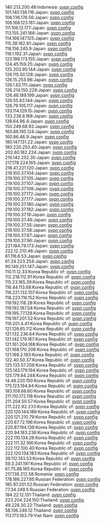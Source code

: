 140.213.200.48:Indonesia: [ovpn config](vpn/140_213_200_48.ovpn)  
101.140.136.116:Japan: [ovpn config](vpn/101_140_136_116.ovpn)  
106.136.176.56:Japan: [ovpn config](vpn/106_136_176_56.ovpn)  
106.168.123.161:Japan: [ovpn config](vpn/106_168_123_161.ovpn)  
111.106.12.177:Japan: [ovpn config](vpn/111_106_12_177.ovpn)  
113.155.241.168:Japan: [ovpn config](vpn/113_155_241_168.ovpn)  
114.166.147.125:Japan: [ovpn config](vpn/114_166_147_125.ovpn)  
115.38.182.91:Japan: [ovpn config](vpn/115_38_182_91.ovpn)  
118.156.245.9:Japan: [ovpn config](vpn/118_156_245_9.ovpn)  
118.1.192.31:Japan: [ovpn config](vpn/118_1_192_31.ovpn)  
123.198.173.155:Japan: [ovpn config](vpn/123_198_173_155.ovpn)  
124.45.159.25:Japan: [ovpn config](vpn/124_45_159_25.ovpn)  
125.203.90.144:Japan: [ovpn config](vpn/125_203_90_144.ovpn)  
126.115.50.128:Japan: [ovpn config](vpn/126_115_50_128.ovpn)  
126.15.253.96:Japan: [ovpn config](vpn/126_15_253_96.ovpn)  
126.1.62.111:Japan: [ovpn config](vpn/126_1_62_111.ovpn)  
126.214.150.229:Japan: [ovpn config](vpn/126_214_150_229.ovpn)  
126.46.189.199:Japan: [ovpn config](vpn/126_46_189_199.ovpn)  
126.55.83.144:Japan: [ovpn config](vpn/126_55_83_144.ovpn)  
126.79.105.117:Japan: [ovpn config](vpn/126_79_105_117.ovpn)  
133.114.129.15:Japan: [ovpn config](vpn/133_114_129_15.ovpn)  
133.238.8.168:Japan: [ovpn config](vpn/133_238_8_168.ovpn)  
138.64.96.4:Japan: [ovpn config](vpn/138_64_96_4.ovpn)  
150.249.68.92:Japan: [ovpn config](vpn/150_249_68_92.ovpn)  
160.86.195.124:Japan: [ovpn config](vpn/160_86_195_124.ovpn)  
160.86.46.9:Japan: [ovpn config](vpn/160_86_46_9.ovpn)  
180.147.131.22:Japan: [ovpn config](vpn/180_147_131_22.ovpn)  
180.220.253.40:Japan: [ovpn config](vpn/180_220_253_40.ovpn)  
202.60.162.224:Japan: [ovpn config](vpn/202_60_162_224.ovpn)  
210.142.252.35:Japan: [ovpn config](vpn/210_142_252_35.ovpn)  
217.178.224.165:Japan: [ovpn config](vpn/217_178_224_165.ovpn)  
218.41.221.120:Japan: [ovpn config](vpn/218_41_221_120.ovpn)  
219.100.37.104:Japan: [ovpn config](vpn/219_100_37_104.ovpn)  
219.100.37.105:Japan: [ovpn config](vpn/219_100_37_105.ovpn)  
219.100.37.107:Japan: [ovpn config](vpn/219_100_37_107.ovpn)  
219.100.37.108:Japan: [ovpn config](vpn/219_100_37_108.ovpn)  
219.100.37.172:Japan: [ovpn config](vpn/219_100_37_172.ovpn)  
219.100.37.177:Japan: [ovpn config](vpn/219_100_37_177.ovpn)  
219.100.37.180:Japan: [ovpn config](vpn/219_100_37_180.ovpn)  
219.100.37.182:Japan: [ovpn config](vpn/219_100_37_182.ovpn)  
219.100.37.19:Japan: [ovpn config](vpn/219_100_37_19.ovpn)  
219.100.37.49:Japan: [ovpn config](vpn/219_100_37_49.ovpn)  
219.100.37.55:Japan: [ovpn config](vpn/219_100_37_55.ovpn)  
219.100.37.58:Japan: [ovpn config](vpn/219_100_37_58.ovpn)  
219.100.37.87:Japan: [ovpn config](vpn/219_100_37_87.ovpn)  
219.100.37.96:Japan: [ovpn config](vpn/219_100_37_96.ovpn)  
221.184.79.173:Japan: [ovpn config](vpn/221_184_79_173.ovpn)  
222.12.210.46:Japan: [ovpn config](vpn/222_12_210_46.ovpn)  
61.116.6.53:Japan: [ovpn config](vpn/61_116_6_53.ovpn)  
61.24.223.254:Japan: [ovpn config](vpn/61_24_223_254.ovpn)  
90.149.251.147:Japan: [ovpn config](vpn/90_149_251_147.ovpn)  
110.11.12.33:Korea Republic of: [ovpn config](vpn/110_11_12_33.ovpn)  
112.218.112.91:Korea Republic of: [ovpn config](vpn/112_218_112_91.ovpn)  
115.23.165.39:Korea Republic of: [ovpn config](vpn/115_23_165_39.ovpn)  
116.44.113.68:Korea Republic of: [ovpn config](vpn/116_44_113_68.ovpn)  
118.221.132.107:Korea Republic of: [ovpn config](vpn/118_221_132_107.ovpn)  
118.223.116.152:Korea Republic of: [ovpn config](vpn/118_223_116_152.ovpn)  
119.192.118.28:Korea Republic of: [ovpn config](vpn/119_192_118_28.ovpn)  
119.192.187.54:Korea Republic of: [ovpn config](vpn/119_192_187_54.ovpn)  
119.195.77.128:Korea Republic of: [ovpn config](vpn/119_195_77_128.ovpn)  
119.197.201.52:Korea Republic of: [ovpn config](vpn/119_197_201_52.ovpn)  
119.201.4.41:Korea Republic of: [ovpn config](vpn/119_201_4_41.ovpn)  
121.126.65.112:Korea Republic of: [ovpn config](vpn/121_126_65_112.ovpn)  
121.132.236.64:Korea Republic of: [ovpn config](vpn/121_132_236_64.ovpn)  
121.142.179.167:Korea Republic of: [ovpn config](vpn/121_142_179_167.ovpn)  
121.161.204.168:Korea Republic of: [ovpn config](vpn/121_161_204_168.ovpn)  
121.168.170.206:Korea Republic of: [ovpn config](vpn/121_168_170_206.ovpn)  
121.168.2.193:Korea Republic of: [ovpn config](vpn/121_168_2_193.ovpn)  
122.40.50.37:Korea Republic of: [ovpn config](vpn/122_40_50_37.ovpn)  
125.133.57.206:Korea Republic of: [ovpn config](vpn/125_133_57_206.ovpn)  
125.143.179.194:Korea Republic of: [ovpn config](vpn/125_143_179_194.ovpn)  
125.179.84.248:Korea Republic of: [ovpn config](vpn/125_179_84_248.ovpn)  
14.46.220.150:Korea Republic of: [ovpn config](vpn/14_46_220_150.ovpn)  
175.123.194.84:Korea Republic of: [ovpn config](vpn/175_123_194_84.ovpn)  
183.109.66.60:Korea Republic of: [ovpn config](vpn/183_109_66_60.ovpn)  
211.110.172.118:Korea Republic of: [ovpn config](vpn/211_110_172_118.ovpn)  
211.204.50.57:Korea Republic of: [ovpn config](vpn/211_204_50_57.ovpn)  
211.222.92.233:Korea Republic of: [ovpn config](vpn/211_222_92_233.ovpn)  
220.120.144.186:Korea Republic of: [ovpn config](vpn/220_120_144_186.ovpn)  
220.121.210.79:Korea Republic of: [ovpn config](vpn/220_121_210_79.ovpn)  
220.67.72.196:Korea Republic of: [ovpn config](vpn/220_67_72_196.ovpn)  
220.87.194.139:Korea Republic of: [ovpn config](vpn/220_87_194_139.ovpn)  
220.94.183.238:Korea Republic of: [ovpn config](vpn/220_94_183_238.ovpn)  
222.110.134.26:Korea Republic of: [ovpn config](vpn/222_110_134_26.ovpn)  
222.111.32.166:Korea Republic of: [ovpn config](vpn/222_111_32_166.ovpn)  
222.112.100.40:Korea Republic of: [ovpn config](vpn/222_112_100_40.ovpn)  
222.120.134.183:Korea Republic of: [ovpn config](vpn/222_120_134_183.ovpn)  
39.112.143.53:Korea Republic of: [ovpn config](vpn/39_112_143_53.ovpn)  
59.3.241.197:Korea Republic of: [ovpn config](vpn/59_3_241_197.ovpn)  
61.75.88.165:Korea Republic of: [ovpn config](vpn/61_75_88_165.ovpn)  
217.138.212.58:Romania: [ovpn config](vpn/217_138_212_58.ovpn)  
178.186.227.85:Russian Federation: [ovpn config](vpn/178_186_227_85.ovpn)  
185.97.201.52:Russian Federation: [ovpn config](vpn/185_97_201_52.ovpn)  
77.34.249.5:Russian Federation: [ovpn config](vpn/77_34_249_5.ovpn)  
184.22.12.131:Thailand: [ovpn config](vpn/184_22_12_131.ovpn)  
223.204.224.150:Thailand: [ovpn config](vpn/223_204_224_150.ovpn)  
49.228.30.22:Thailand: [ovpn config](vpn/49_228_30_22.ovpn)  
58.136.246.12:Thailand: [ovpn config](vpn/58_136_246_12.ovpn)  
113.173.183.79:Viet Nam: [ovpn config](vpn/113_173_183_79.ovpn)  
